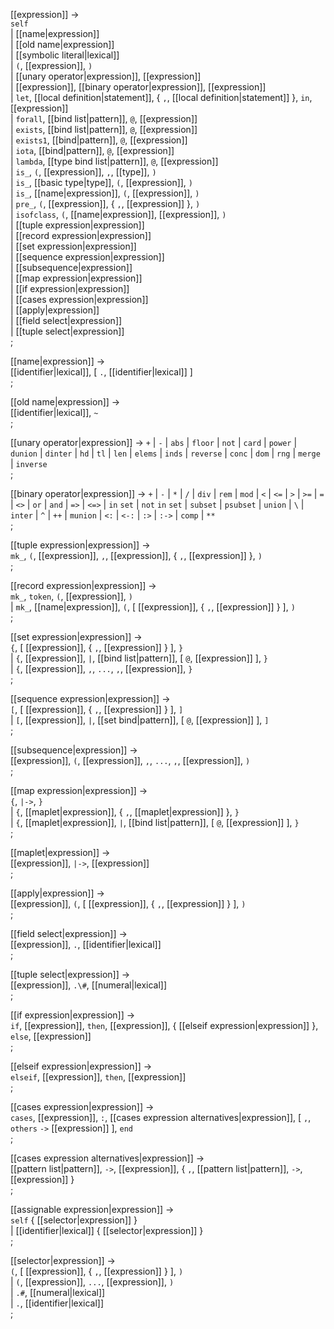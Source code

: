 [[expression]] → <br />
  `self` <br />
| [[name|expression]] <br />
| [[old name|expression]]  <br />
| [[symbolic literal|lexical]] <br />
| `(`, [[expression]], `)` <br />
| [[unary operator|expression]], [[expression]] <br />
| [[expression]], [[binary operator|expression]], [[expression]] <br />
| `let`, [[local definition|statement]], { `,`, [[local definition|statement]] }, `in`, [[expression]] <br />
| `forall`, [[bind list|pattern]], `@`, [[expression]] <br />
| `exists`, [[bind list|pattern]], `@`, [[expression]] <br />
| `exists1`, [[bind|pattern]], `@`, [[expression]] <br />
| `iota`, [[bind|pattern]], `@`, [[expression]] <br />
| `lambda`, [[type bind list|pattern]], `@`, [[expression]] <br />
| `is_`, `(`, [[expression]], `,`, [[type]], `)` <br />
| `is_`, [[basic type|type]], `(`, [[expression]], `)` <br />
| `is_`, [[name|expression]], `(`, [[expression]], `)` <br />
| `pre_`, `(`, [[expression]], { `,`, [[expression]] }, `)` <br />
| `isofclass`, `(`, [[name|expression]], [[expression]], `)` <br />
| [[tuple expression|expression]] <br />
| [[record expression|expression]] <br />
| [[set expression|expression]] <br />
| [[sequence expression|expression]] <br />
| [[subsequence|expression]] <br />
| [[map expression|expression]] <br />
| [[if expression|expression]] <br />
| [[cases expression|expression]] <br />
| [[apply|expression]] <br />
| [[field select|expression]] <br />
| [[tuple select|expression]] <br />
;

[[name|expression]] → <br />
  [[identifier|lexical]], [ `.`, [[identifier|lexical]] ] <br />
;

[[old name|expression]] → <br />
  [[identifier|lexical]], `~` <br />
;

[[unary operator|expression]] → `+` | `-` | `abs` | `floor` | `not` | `card` | `power` | `dunion` | `dinter` | `hd` | `tl` | `len` | `elems` | `inds` | `reverse` | `conc` | `dom` | `rng` | `merge` | `inverse` <br />
;

[[binary operator|expression]] →
  `+` | `-` | `*` | `/` | `div` | `rem` | `mod` | `<` | `<=` | `>` | `>=` | `=` | `<>` | `or` | `and` | `=>` | `<=>` | `in` `set` | `not` `in` `set` | `subset` | `psubset` | `union` | `\` | `inter` | `^` | `++` | `munion` | `<:` | `<-:` | `:>` | `:->` | `comp` | `**` <br />
;

[[tuple expression|expression]] → <br />
  `mk_`, `(`, [[expression]], `,`, [[expression]], { `,`, [[expression]] }, `)` <br />
;

[[record expression|expression]] → <br />
  `mk_`, `token`, `(`, [[expression]], `)` <br />
| `mk_`, [[name|expression]], `(`, [ [[expression]], { `,`, [[expression]]  } ], `)` <br />
;

[[set expression|expression]] → <br />
  `{`, [ [[expression]], { `,`, [[expression]]  } ], `}` <br />
| `{`, [[expression]], `|`, [[bind list|pattern]], [ `@`, [[expression]] ], `}` <br />
| `{`, [[expression]], `,`, `...`, `,`, [[expression]], `}` <br />
;

[[sequence expression|expression]] → <br />
  `[`, [ [[expression]], { `,`, [[expression]]  } ], `]` <br />
| `[`, [[expression]], `|`, [[set bind|pattern]], [ `@`, [[expression]] ], `]` <br />
;

[[subsequence|expression]] → <br />
  [[expression]], `(`, [[expression]], `,`, `...`, `,`, [[expression]], `)` <br />
;

[[map expression|expression]] → <br />
  `{`, `|->`, `}` <br />
| `{`, [[maplet|expression]], { `,`, [[maplet|expression]] }, `}` <br />
| `{`, [[maplet|expression]], `|`, [[bind list|pattern]], [ `@`, [[expression]] ], `}` <br />
;

[[maplet|expression]] → <br />
  [[expression]], `|->`, [[expression]] <br />
;

[[apply|expression]] → <br />
  [[expression]], `(`, [ [[expression]], { `,`, [[expression]]  } ], `)` <br />
;

[[field select|expression]] → <br />
  [[expression]], `.`, [[identifier|lexical]] <br />
;

[[tuple select|expression]] → <br />
  [[expression]], `.\#`, [[numeral|lexical]] <br />
;

[[if expression|expression]] → <br />
  `if`, [[expression]], `then`, [[expression]], { [[elseif expression|expression]] }, `else`, [[expression]] <br />
;

[[elseif expression|expression]] → <br />
  `elseif`, [[expression]], `then`, [[expression]] <br />
;

[[cases expression|expression]] → <br />
  `cases`, [[expression]], `:`, [[cases expression alternatives|expression]], [ `,`, `others` `->` [[expression]]  ], `end` <br />
;

[[cases expression alternatives|expression]] → <br />
  [[pattern list|pattern]], `->`, [[expression]], { `,`, [[pattern list|pattern]], `->`, [[expression]] } <br />
;

[[assignable expression|expression]] → <br />
  `self` { [[selector|expression]] } <br />
| [[identifier|lexical]] { [[selector|expression]] } <br />
;

[[selector|expression]] → <br />
  `(`, [ [[expression]], { `,`, [[expression]]  } ], `)` <br />
| `(`, [[expression]], `...`, [[expression]], `)` <br />
| `.#`, [[numeral|lexical]] <br />
| `.`, [[identifier|lexical]] <br />
;